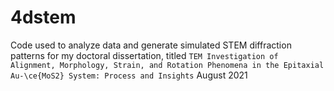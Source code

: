 # 4dstem
Code used to analyze data and generate simulated STEM diffraction patterns for my doctoral dissertation,
titled `TEM Investigation of Alignment, Morphology, Strain, and Rotation Phenomena in the Epitaxial Au-\ce{MoS2} System: Process and Insights`
August 2021

